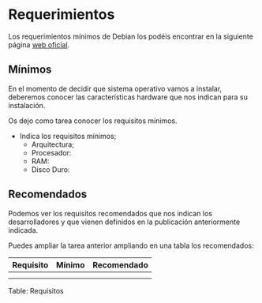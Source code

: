 # Requerimientos

Los requerimientos mínimos de Debian los podéis encontrar en la siguiente página [web oficial](https://www.debian.org/releases/stable/amd64/index.es.html). 

## Mínimos
En el momento de decidir que sistema operativo vamos a instalar, deberemos conocer las características hardware que nos indican para su instalación.

Os dejo como tarea conocer los requisitos mínimos.

* Indica los requisitos mínimos;
  * Arquitectura;   
  * Procesador: 
  * RAM:
  * Disco Duro:

## Recomendados

Podemos ver los requisitos recomendados que nos indican los desarrolladores y que vienen definidos en la publicación anteriormente indicada.

Puedes ampliar la tarea anterior ampliando en una tabla los recomendados:


|Requisito|Mínimo|Recomendado|
|---------|------|-----------|
|         |      |           |
|         |      |           |

Table: Requisitos

